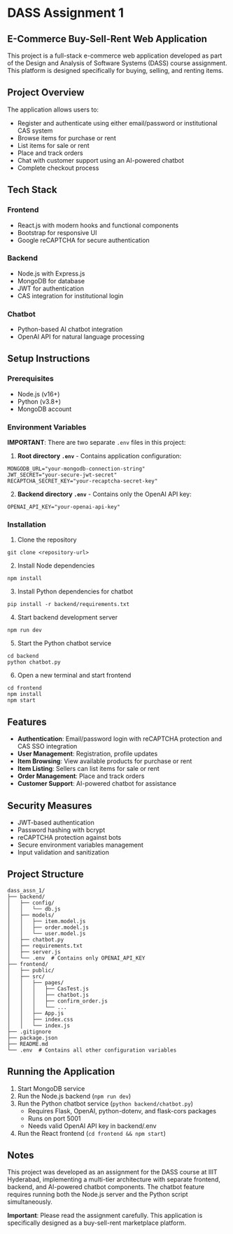 # DASS Assignment 1

## E-Commerce Buy-Sell-Rent Web Application

This project is a full-stack e-commerce web application developed as part of the Design and Analysis of Software Systems (DASS) course assignment. This platform is designed specifically for buying, selling, and renting items.

## Project Overview

The application allows users to:
- Register and authenticate using either email/password or institutional CAS system
- Browse items for purchase or rent
- List items for sale or rent
- Place and track orders
- Chat with customer support using an AI-powered chatbot
- Complete checkout process

## Tech Stack

### Frontend
- React.js with modern hooks and functional components
- Bootstrap for responsive UI
- Google reCAPTCHA for secure authentication

### Backend
- Node.js with Express.js
- MongoDB for database
- JWT for authentication
- CAS integration for institutional login

### Chatbot
- Python-based AI chatbot integration
- OpenAI API for natural language processing

## Setup Instructions

### Prerequisites
- Node.js (v16+)
- Python (v3.8+)
- MongoDB account

### Environment Variables

**IMPORTANT**: There are two separate `.env` files in this project:

1. **Root directory `.env`** - Contains application configuration:
```
MONGODB_URL="your-mongodb-connection-string"
JWT_SECRET="your-secure-jwt-secret"
RECAPTCHA_SECRET_KEY="your-recaptcha-secret-key"
```

2. **Backend directory `.env`** - Contains only the OpenAI API key:
```
OPENAI_API_KEY="your-openai-api-key"
```

### Installation

1. Clone the repository
```
git clone <repository-url>
```

2. Install Node dependencies
```
npm install
```

3. Install Python dependencies for chatbot
```
pip install -r backend/requirements.txt
```

4. Start backend development server
```
npm run dev
```

5. Start the Python chatbot service
```
cd backend
python chatbot.py
```

6. Open a new terminal and start frontend
```
cd frontend
npm install
npm start
```

## Features

- **Authentication**: Email/password login with reCAPTCHA protection and CAS SSO integration
- **User Management**: Registration, profile updates
- **Item Browsing**: View available products for purchase or rent
- **Item Listing**: Sellers can list items for sale or rent
- **Order Management**: Place and track orders
- **Customer Support**: AI-powered chatbot for assistance

## Security Measures

- JWT-based authentication
- Password hashing with bcrypt
- reCAPTCHA protection against bots
- Secure environment variables management
- Input validation and sanitization

## Project Structure

```
dass_assn_1/
├── backend/
│   ├── config/
│   │   └── db.js
│   ├── models/
│   │   ├── item.model.js
│   │   ├── order.model.js
│   │   └── user.model.js
│   ├── chatbot.py
│   ├── requirements.txt
│   ├── server.js
│   └── .env  # Contains only OPENAI_API_KEY
├── frontend/
│   ├── public/
│   ├── src/
│   │   ├── pages/
│   │   │   ├── CasTest.js
│   │   │   ├── chatbot.js
│   │   │   ├── confirm_order.js
│   │   │   └── ...
│   │   ├── App.js
│   │   ├── index.css
│   │   └── index.js
├── .gitignore
├── package.json
├── README.md
└── .env  # Contains all other configuration variables
```

## Running the Application

1. Start MongoDB service
2. Run the Node.js backend (`npm run dev`)
3. Run the Python chatbot service (`python backend/chatbot.py`)
   - Requires Flask, OpenAI, python-dotenv, and flask-cors packages
   - Runs on port 5001
   - Needs valid OpenAI API key in backend/.env
4. Run the React frontend (`cd frontend && npm start`)

## Notes

This project was developed as an assignment for the DASS course at IIIT Hyderabad, implementing a multi-tier architecture with separate frontend, backend, and AI-powered chatbot components. The chatbot feature requires running both the Node.js server and the Python script simultaneously.

**Important**: Please read the assignment carefully. This application is specifically designed as a buy-sell-rent marketplace platform.
